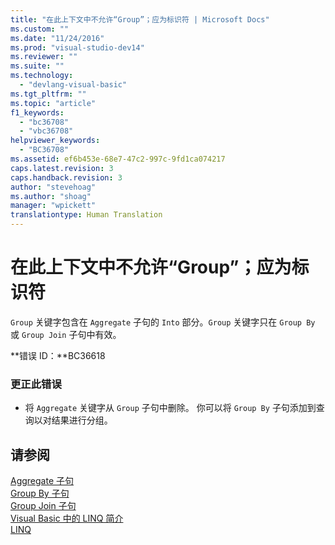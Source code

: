 ```yaml
---
title: "在此上下文中不允许“Group”；应为标识符 | Microsoft Docs"
ms.custom: ""
ms.date: "11/24/2016"
ms.prod: "visual-studio-dev14"
ms.reviewer: ""
ms.suite: ""
ms.technology: 
  - "devlang-visual-basic"
ms.tgt_pltfrm: ""
ms.topic: "article"
f1_keywords: 
  - "bc36708"
  - "vbc36708"
helpviewer_keywords: 
  - "BC36708"
ms.assetid: ef6b453e-68e7-47c2-997c-9fd1ca074217
caps.latest.revision: 3
caps.handback.revision: 3
author: "stevehoag"
ms.author: "shoag"
manager: "wpickett"
translationtype: Human Translation
---
```

# 在此上下文中不允许“Group”；应为标识符
`Group` 关键字包含在 `Aggregate` 子句的 `Into` 部分。`Group` 关键字只在 `Group By` 或 `Group Join` 子句中有效。  
  
 **错误 ID：**BC36618  
  
### 更正此错误  
  
-   将 `Aggregate` 关键字从 `Group` 子句中删除。 你可以将 `Group By` 子句添加到查询以对结果进行分组。  
  
## 请参阅  
 [Aggregate 子句](../../visual-basic/language-reference/queries/aggregate-clause.md)   
 [Group By 子句](../../visual-basic/language-reference/queries/group-by-clause.md)   
 [Group Join 子句](../../visual-basic/language-reference/queries/group-join-clause.md)   
 [Visual Basic 中的 LINQ 简介](../../visual-basic/programming-guide/language-features/linq/introduction-to-linq.md)   
 [LINQ](../../visual-basic/programming-guide/language-features/linq/index.md)